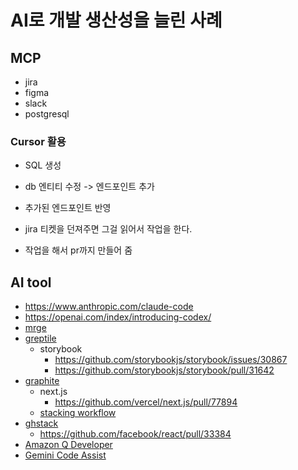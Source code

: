 # AI로 개발 생산성을 늘린 사례

## MCP

- jira
- figma
- slack
- postgresql

### Cursor 활용

- SQL 생성
- db 엔티티 수정 -> 엔드포인트 추가
- 추가된 엔드포인트 반영

- jira 티켓을 던져주면 그걸 읽어서 작업을 한다.
- 작업을 해서 pr까지 만들어 줌


## AI tool

- https://www.anthropic.com/claude-code
- https://openai.com/index/introducing-codex/
- [mrge](https://www.cubic.dev/home)
- [greptile](https://www.greptile.com/)
    - storybook
        - https://github.com/storybookjs/storybook/issues/30867
        - https://github.com/storybookjs/storybook/pull/31642
- [graphite](https://graphite.dev/homepage)
    - next.js
        - https://github.com/vercel/next.js/pull/77894
    - [stacking workflow](https://www.stacking.dev/?utm_source=stack-comment)
- [ghstack](https://github.com/ezyang/ghstack)
    - https://github.com/facebook/react/pull/33384
- [Amazon Q Developer](https://aws.amazon.com/ko/q/developer/)
- [Gemini Code Assist](https://github.com/apps/gemini-code-assist)
